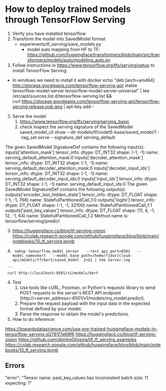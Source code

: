 # How to deploy trained models through TensorFlow Serving
1. Verify you have installed tensorflow
1. Transform the model into SavedModel format
   - experiments/tf_serving/save_models.py
      - model auto mapping from HF to TF: https://github.com/huggingface/transformers/blob/main/src/transformers/models/auto/modeling_auto.py
2. Follow instructions in https://www.tensorflow.org/tfx/serving/setup  to install TensorFlow Serving

- In windows we need to install it with docker
echo "deb [arch=amd64] http://storage.googleapis.com/tensorflow-serving-apt stable tensorflow-model-server tensorflow-model-server-universal" |  tee /etc/apt/sources.list.d/tensorflow-serving.list && \
curl https://storage.googleapis.com/tensorflow-serving-apt/tensorflow-serving.release.pub.gpg |  apt-key add -

3. Serve the model
   1. https://www.tensorflow.org/tfx/serving/serving_basic
   2. check inspect the serving signature of the SavedModel
      saved_model_cli show --dir models/tf/codet5-base/saved_model/1 --tag_set serve --signature_def serving_default

The given SavedModel SignatureDef contains the following input(s):
  inputs['attention_mask'] tensor_info:
      dtype: DT_INT32
      shape: (-1, -1)
      name: serving_default_attention_mask:0
  inputs['decoder_attention_mask'] tensor_info:
      dtype: DT_INT32
      shape: (-1, -1)
      name: serving_default_decoder_attention_mask:0
  inputs['decoder_input_ids'] tensor_info:
      dtype: DT_INT32
      shape: (-1, -1)
      name: serving_default_decoder_input_ids:0
  inputs['input_ids'] tensor_info:
      dtype: DT_INT32
      shape: (-1, -1)
      name: serving_default_input_ids:0
The given SavedModel SignatureDef contains the following output(s):
  outputs['encoder_last_hidden_state'] tensor_info:
      dtype: DT_FLOAT
      shape: (-1, -1, 768)
      name: StatefulPartitionedCall_1:0
  outputs['logits'] tensor_info:
      dtype: DT_FLOAT
      shape: (-1, -1, 32100)
      name: StatefulPartitionedCall_1:1
  outputs['past_key_values'] tensor_info:
      dtype: DT_FLOAT
      shape: (11, 4, -1, 12, -1, 64)
      name: StatefulPartitionedCall_1:2
Method name is: tensorflow/serving/predict

   3. https://huggingface.co/blog/tf-serving-vision
   https://colab.research.google.com/github/huggingface/blog/blob/main/notebooks/10_tf_serving.ipynb
   1. ```shell
       nohup tensorflow_model_server   --rest_api_port=8501   --model_name=bert   --model_base_path=/home/fjdur/cloud-api/models/tf/bert/saved_model  2>&1 | tee server.log
     ```
     curl http://localhost:8501/v1/models/bert
4. Test  
   1. Use tools like cURL, Postman, or Python's requests library to send POST requests to the server's REST API endpoint (http://<server_address>:8501/v1/models/my_model:predict).
   2. Prepare the request payload with the input data in the expected format defined by your model.
   3. Parse the response to obtain the model's predictions.
5. How to do inference:

https://towardsdatascience.com/use-pre-trained-huggingface-models-in-tensorflow-serving-d2761f7e69f6
https://huggingface.co/blog/tf-serving-vision
https://github.com/dimitreOliveira/hf_tf_serving_examples
https://colab.research.google.com/github/huggingface/blog/blob/main/notebooks/10_tf_serving.ipynb


## Errors

"error": "Tensor name: past_key_values has inconsistent batch size: 11 expecting: 1"
